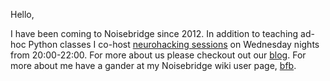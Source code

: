 Hello,

I have been coming to Noisebridge since 2012. In addition to teaching ad-hoc Python classes I co-host [neurohacking sessions](https://noisebridge.net/DreamTeam) on Wednesday nights from 20:00-22:00. For more about us please checkout out our [blog](https://sensorium.space). For more about me have a gander at my Noisebridge wiki user page, [bfb](https://noisebridge.net/user:bfb).
